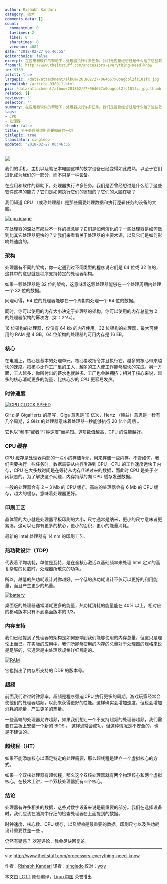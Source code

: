 ```yaml
---
author: Rishabh Kandari
category: 技术
comments_data: []
count:
  commentnum: 0
  favtimes: 2
  likes: 0
  sharetimes: 0
  viewnum: 4082
date: '2018-02-27 06:46:55'
editorchoice: false
excerpt: 在应用和软件的帮助下，处理器执行许多任务。我们是否曾经想过是什么给了这些软件这样的能力？它们是如何执行它们的逻辑的？它们的大脑在哪？
fromurl: http://www.theitstuff.com/processors-everything-need-know
id: 9389
islctt: true
largepic: /data/attachment/album/201802/27/064657x0oagcol2fs101fc.jpg
permalink: /article-9389-1.html
pic: /data/attachment/album/201802/27/064657x0oagcol2fs101fc.jpg.thumb.jpg
related: []
reviewer: ''
selector: ''
summary: 在应用和软件的帮助下，处理器执行许多任务。我们是否曾经想过是什么给了这些软件这样的能力？它们是如何执行它们的逻辑的？它们的大脑在哪？
tags:
- CPU
- 处理器
thumb: false
title: 关于处理器你所需要知道的一切
titlepic: true
translator: singledo
updated: '2018-02-27 06:46:55'
---
```


[![](/data/attachment/album/201802/27/064657x0oagcol2fs101fc.jpg)](http://www.theitstuff.com/wp-content/uploads/2017/10/processors-all-you-need-to-know.jpg)


我们的手机、主机以及笔记本电脑这样的数字设备已经变得如此成熟，以至于它们进化成为我们的一部分，而不只是一种设备。


在应用和软件的帮助下，处理器执行许多任务。我们是否曾经想过是什么给了这些软件这样的能力？它们是如何执行它们的逻辑的？它们的大脑在哪？


我们知道 CPU （或称处理器）是那些需要处理数据和执行逻辑任务的设备的大脑。


[![cpu image](/data/attachment/album/201802/27/064657bqsgsoyunwffvm1f.jpg)](http://www.theitstuff.com/wp-content/uploads/2017/10/download.jpg)


在处理器的深处有那些不一样的概念呢？它们是如何演化的？一些处理器是如何做到比其它处理器更快的？让我们来看看关于处理器的主要术语，以及它们是如何影响处速度的。


### 架构


处理器有不同的架构，你一定遇到过不同类型的程序说它们是 64 位或 32 位的，这其中的意思就是程序支持特定的处理器架构。


如果一颗处理器是 32 位的架构，这意味着这颗处理器能够在一个处理周期内处理一个 32 位的数据。


同理可得，64 位的处理器能够在一个周期内处理一个 64 位的数据。


同时，你可以使用的内存大小决定于处理器的架构，你可以使用的内存总量为 2 的处理器架构的幂次方（如：`2^64`）。


16 位架构的处理器，仅仅有 64 kb 的内存使用。32 位架构的处理器，最大可使用的 RAM 是 4 GB，64 位架构的处理器的可用内存是 16 EB。


### 核心


在电脑上，核心是基本的处理单元。核心接收指令并且执行它。越多的核心带来越快的速度。把核心比作工厂里的工人，越多的工人使工作能够越快的完成。另一方面，工人越多，你所付出的薪水也就越多，工厂也会越拥挤；相对于核心来说，越多的核心消耗更多的能量，比核心少的 CPU 更容易发热。


### 时钟速度


[![CPU CLOCK SPEED](/data/attachment/album/201802/27/064658xgartiavgkkainm8.jpg)](http://www.theitstuff.com/wp-content/uploads/2017/10/download-1.jpg)


GHz 是 GigaHertz 的简写，Giga 意思是 10 亿次，Hertz （赫兹）意思是一秒有几个周期，2 GHz 的处理器意味着处理器一秒能够执行 20 亿个周期 。


它也以“频率”或者“时钟速度”而熟知。这项数值越高，CPU 的性能越好。


### CPU 缓存


CPU 缓存是处理器内部的一块小的存储单元，用来存储一些内存。不管如何，我们需要执行一些任务时，数据需要从内存传递到 CPU，CPU 的工作速度远快于内存，CPU 在大多数时间是在等待从内存传递过来的数据，而此时 CPU 是处于空闲状态的。为了解决这个问题，内存持续的向 CPU 缓存发送数据。


一般的处理器会有 2 ~ 3 Mb 的 CPU 缓存。高端的处理器会有 6 Mb 的 CPU 缓存，越大的缓存，意味着处理器更好。


### 印刷工艺


晶体管的大小就是处理器平板印刷的大小，尺寸通常是纳米，更小的尺寸意味者更紧凑。这可以让你有更多的核心，更小的面积，更小的能量消耗。


最新的 Intel 处理器有 14 nm 的印刷工艺。


### 热功耗设计（TDP）


代表着平均功耗，单位是瓦特，是在全核心激活以基础频率来处理 Intel 定义的高复杂度的负载时，处理器所散失的功耗。


所以，越低的热功耗设计对你越好。一个低的热功耗设计不仅可以更好的利用能量，而且产生更少的热量。


[![battery](/data/attachment/album/201802/27/064658bd0pc9dh3bxxxdlr.jpg)](http://www.theitstuff.com/wp-content/uploads/2017/10/download-2.jpg)


桌面版的处理器通常消耗更多的能量，热功耗消耗的能量能在 40% 以上，相对应的移动版本只有不到桌面版本的 1/3。


### 内存支持


我们已经提到了处理器的架构是如何影响到我们能够使用的内存总量，但这只是理论上而已。在实际的应用中，我们所能够使用的内存的总量对于处理器的规格来说是足够的，它通常是由处理器规格详细规定的。


[![RAM](/data/attachment/album/201802/27/064658ca47hh1vs9p8z7q6.jpg)](http://www.theitstuff.com/wp-content/uploads/2017/10/images.jpg)


它也指出了内存所支持的 DDR 的版本号。


### 超频


前面我们讲过时钟频率，超频是程序强迫 CPU 执行更多的周期。游戏玩家经常会使他们的处理器超频，以此来获得更好的性能。这样确实会增加速度，但也会增加消耗的能量，产生更多的热量。


一些高端的处理器允许超频，如果我们想让一个不支持超频的处理器超频，我们需要在主板上安装一个新的 BIOS 。 这样通常会成功，但这种情况是不安全的，也是不建议的。


### 超线程（HT）


如果不能添加核心以满足特定的处理需要，那么超线程是建立一个虚拟核心的方式。


如果一个双核处理器有超线程，那么这个双核处理器就有两个物理核心和两个虚拟核心，在技术上讲，一个双核处理器拥有四个核心。


### 结论


处理器有许多相关的数据，这些对数字设备来说是最重要的部分。我们在选择设备时，我们应该在脑海中仔细的检查处理器在上面提到的数据。


时钟速度、核心数、CPU 缓存，以及架构是最重要的数据。印刷尺寸以及热功耗设计重要性差一些 。


仍然有疑惑？ 欢迎评论，我会尽快回复的。




---


via: <http://www.theitstuff.com/processors-everything-need-know>


作者：[Rishabh Kandari](http://www.theitstuff.com/author/reevkandari) 译者：[singledo](https://github.com/singledo) 校对：[wxy](https://github.com/wxy)


本文由 [LCTT](https://github.com/LCTT/TranslateProject) 原创编译，[Linux中国](https://linux.cn/) 荣誉推出